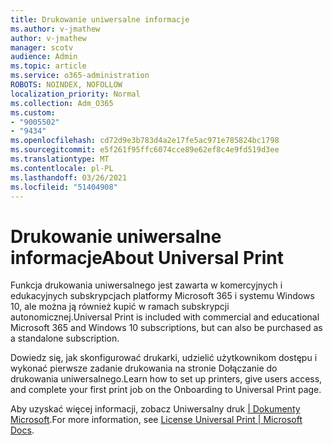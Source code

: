 ```yaml
---
title: Drukowanie uniwersalne informacje
ms.author: v-jmathew
author: v-jmathew
manager: scotv
audience: Admin
ms.topic: article
ms.service: o365-administration
ROBOTS: NOINDEX, NOFOLLOW
localization_priority: Normal
ms.collection: Adm_O365
ms.custom:
- "9005502"
- "9434"
ms.openlocfilehash: cd72d9e3b783d4a2e17fe5ac971e785824bc1798
ms.sourcegitcommit: e5f261f95ffc6074cce89e62ef8c4e9fd519d3ee
ms.translationtype: MT
ms.contentlocale: pl-PL
ms.lasthandoff: 03/26/2021
ms.locfileid: "51404908"
---
```

# <a name="about-universal-print"></a><span data-ttu-id="c9d7b-102">Drukowanie uniwersalne informacje</span><span class="sxs-lookup"><span data-stu-id="c9d7b-102">About Universal Print</span></span>

<span data-ttu-id="c9d7b-103">Funkcja drukowania uniwersalnego jest zawarta w komercyjnych i edukacyjnych subskrypcjach platformy Microsoft 365 i systemu Windows 10, ale można ją również kupić w ramach subskrypcji autonomicznej.</span><span class="sxs-lookup"><span data-stu-id="c9d7b-103">Universal Print is included with commercial and educational Microsoft 365 and Windows 10 subscriptions, but can also be purchased as a standalone subscription.</span></span>

<span data-ttu-id="c9d7b-104">Dowiedz się, jak skonfigurować drukarki, udzielić użytkownikom dostępu i wykonać pierwsze zadanie drukowania na stronie Dołączanie do drukowania uniwersalnego.</span><span class="sxs-lookup"><span data-stu-id="c9d7b-104">Learn how to set up printers, give users access, and complete your first print job on the Onboarding to Universal Print page.</span></span>

<span data-ttu-id="c9d7b-105">Aby uzyskać więcej informacji, zobacz Uniwersalny druk [| Dokumenty Microsoft](https://docs.microsoft.com/universal-print/fundamentals/universal-print-license).</span><span class="sxs-lookup"><span data-stu-id="c9d7b-105">For more information, see [License Universal Print | Microsoft Docs](https://docs.microsoft.com/universal-print/fundamentals/universal-print-license).</span></span>
